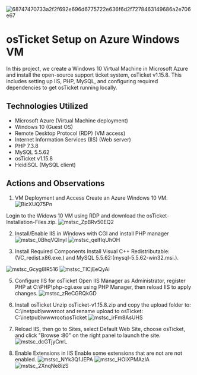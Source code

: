 
![68747470733a2f2f692e696d6775722e636f6d2f7278463149686a2e706e67](https://github.com/user-attachments/assets/7fa9f6dd-dbb0-45db-b07b-2031041045fb)

# osTicket Setup on Azure Windows VM
In this project, we create a Windows 10 Virtual Machine in Microsoft Azure and install the open-source support ticket system, osTicket v1.15.8. This includes setting up IIS, PHP, MySQL, and configuring required dependencies to get osTicket running locally.

## Technologies Utilized
- Microsoft Azure (Virtual Machine deployment)
- Windows 10 (Guest OS)
- Remote Desktop Protocol (RDP) (VM access)
- Internet Information Services (IIS) (Web server)
- PHP 7.3.8
- MySQL 5.5.62
- osTicket v1.15.8
- HeidiSQL (MySQL client)

## Actions and Observations

1. VM Deployment and Access
 Create an Azure Windows 10 VM.
![BicXUQ75Pn](https://github.com/user-attachments/assets/57cbd880-7393-4576-974d-5de02f85b706)

Login to the Widows 10 VM using RDP and download the osTicket-Installation-Files.zip.
![mstsc_ZpBRv50EQ2](https://github.com/user-attachments/assets/4530a63a-6489-4d3a-a98c-7e2bfe70af44)


2. Install/Enable IIS in Windows with CGI and install PHP manager
![mstsc_0BhqVQInyI](https://github.com/user-attachments/assets/c14ed0e6-e15d-45b7-87b8-c0d125ac68cb)
![mstsc_qelfIqUhOH](https://github.com/user-attachments/assets/1e03f384-c8dd-4a0d-9741-0b960036388b)

4. Install Required Components
Install Visual C++ Redistributable: (VC_redist.x86.exe.) and MySQL 5.5.62:(mysql-5.5.62-win32.msi.).

![mstsc_Gcyg8IR516](https://github.com/user-attachments/assets/cbd33a89-4ef6-4011-8be2-3c49e0a8d85f)
![mstsc_TICjEeQyAi](https://github.com/user-attachments/assets/d42b5d51-e002-4e72-b87c-adf4c5de0929)

5. Configure IIS for osTicket
Open IIS Manager as Administrator, register PHP at C:\PHP\php-cgi.exe using PHP Manager, then reload IIS to apply changes.
![mstsc_zReCGRQkGD](https://github.com/user-attachments/assets/b75ddb57-7927-45ae-94ea-df582333329c)

6. Install osTicket
Unzip osTicket-v1.15.8.zip and copy the upload folder to: C:\inetpub\wwwroot and rename upload to osTicket: C:\inetpub\wwwroot\osTicket
![mstsc_irFm8AsUHS](https://github.com/user-attachments/assets/d68daf39-9a7a-48bb-a5f2-5ce40a99a402)

7. Reload IIS, then go to Sites, select Default Web Site, choose osTicket, and click "Browse :80" on the right panel to launch the site.   
![mstsc_dcGTjyCnrL](https://github.com/user-attachments/assets/ee84ce95-268e-411a-84f5-9d40562f56a3)

8. Enable Extensions in IIS
Enable some extensions that are not are not enabled.
![mstsc_NYk3Q1JEPA](https://github.com/user-attachments/assets/3f182974-3382-48af-88b5-1bda9ee17a28)
![mstsc_HOiXPMAzlA](https://github.com/user-attachments/assets/ba3d2e5b-99e2-4618-a4a3-cb5b92448f03)
![mstsc_2XnqNe8izS](https://github.com/user-attachments/assets/8f13605c-5cab-4267-bd61-4434991d77e5)

